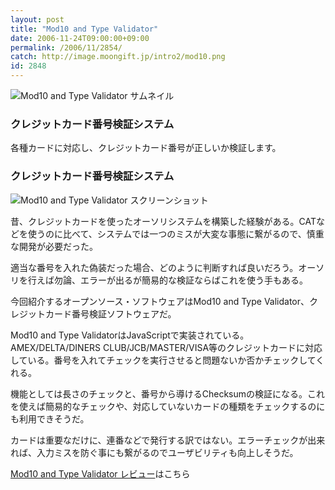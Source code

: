 ```yaml
---
layout: post
title: "Mod10 and Type Validator"
date: 2006-11-24T09:00:00+09:00
permalink: /2006/11/2854/
catch: http://image.moongift.jp/intro2/mod10.png
id: 2848
---
```

 ![Mod10 and Type Validator サムネイル](http://image.moongift.jp/intro2/mod10.t.png "Mod10 and Type Validator サムネイル")
  

### クレジットカード番号検証システム
  
各種カードに対応し、クレジットカード番号が正しいか検証します。  
<!--more-->  

### クレジットカード番号検証システム
  

![Mod10 and Type Validator スクリーンショット](http://image.moongift.jp/intro2/mod10.png "Mod10 and Type Validator スクリーンショット")

  

昔、クレジットカードを使ったオーソリシステムを構築した経験がある。CATなどを使うのに比べて、システムでは一つのミスが大変な事態に繋がるので、慎重な開発が必要だった。

  

適当な番号を入れた偽装だった場合、どのように判断すれば良いだろう。オーソリを行えば勿論、エラーが出るが簡易的な検証ならばこれを使う手もある。

  

今回紹介するオープンソース・ソフトウェアはMod10 and Type Validator、クレジットカード番号検証ソフトウェアだ。

  

Mod10 and Type ValidatorはJavaScriptで実装されている。AMEX/DELTA/DINERS CLUB/JCB/MASTER/VISA等のクレジットカードに対応している。番号を入れてチェックを実行させると問題ないか否かチェックしてくれる。

  

機能としては長さのチェックと、番号から導けるChecksumの検証になる。これを使えば簡易的なチェックや、対応していないカードの種類をチェックするのにも利用できそうだ。

  

カードは重要なだけに、連番などで発行する訳ではない。エラーチェックが出来れば、入力ミスを防ぐ事にも繋がるのでユーザビリティも向上しそうだ。

  

[Mod10 and Type Validator レビュー](http://oss.moongift.jp/review/i-2855.html)はこちら

